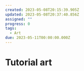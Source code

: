 ```yaml
---
created: 2023-05-08T20:15:39.905Z
updated: 2023-05-08T20:37:40.856Z
assigned: ""
progress: 0
tags:
  - Art
due: 2023-05-11T00:00:00.000Z
---
```


# Tutorial art
